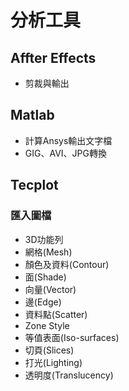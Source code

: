 # 分析工具

## Affter Effects
- 剪裁與輸出
  
## Matlab
- 計算Ansys輸出文字檔
- GIG、AVI、JPG轉換

## Tecplot
### 匯入圖檔
- 3D功能列
- 網格(Mesh)
- 顏色及資料(Contour)
- 面(Shade)
- 向量(Vector)
- 邊(Edge)
- 資料點(Scatter)
- Zone Style
- 等值表面(Iso-surfaces)
- 切頁(Slices)
- 打光(Lighting)
- 透明度(Translucency)
